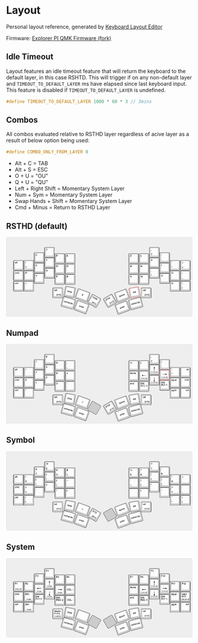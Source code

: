 # Layout

Personal layout reference, generated by [Keyboard Layout Editor](http://www.keyboard-layout-editor.com/#/gists/f90687ef3c709af049c13a0a4d5b263d)

Firmware: [Explorer PI QMK Firmware (fork)](https://github.com/mroukema/qmk_firmware/tree/explorer_pi_v2/keyboards/explorer_pi/3x6_6)

## Idle Timeout
Layout features an idle timeout feature that will return the keyboard to the default layer, in this case RSHTD. This will trigger if on any non-default layer and `TIMEOUT_TO_DEFAULT_LAYER` ms have elapsed since last keyboard input. This feature is disabled if `TIMEOUT_TO_DEFAULT_LAYER` is undefined.

```C
#define TIMEOUT_TO_DEFAULT_LAYER 1000 * 60 * 3 // 3mins
```

## Combos

All combos evaluated relative to RSTHD layer regardless of acive layer as a result of below option being used:

```C
#define COMBO_ONLY_FROM_LAYER 0
```

- Alt + C               = TAB
- Alt + S               = ESC
- O + U                 = "OU"
- Q + U                 = "QU"
- Left + Right Shift    = Momentary System Layer
- Num + Sym             = Momentary System Layer
- Swap Hands + Shift    = Momentary System Layer
- Cmd + Minus           = Return to RSTHD Layer
  
## RSTHD (default)

<img src="explorer-pi-layout-mroukema-rsthd.png">

## Numpad

<img src="explorer-pi-layout-mroukema-num.png">

## Symbol 

<img src="explorer-pi-layout-mroukema-sym.png">

## System

<img src="explorer-pi-layout-mroukema-sys.png">